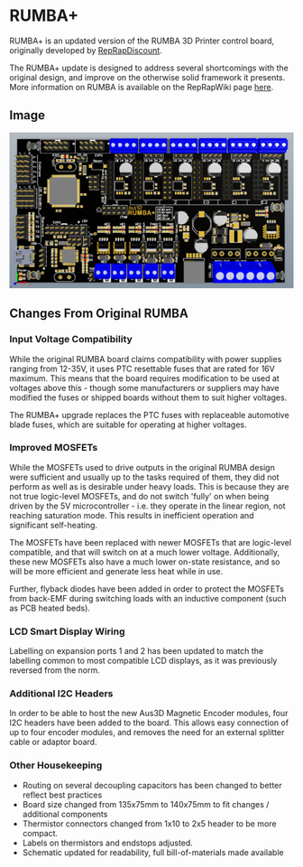 # RUMBA+

RUMBA+ is an updated version of the RUMBA 3D Printer control board, originally developed by [RepRapDiscount](http://www.reprapdiscount.com/). 

The RUMBA+ update is designed to address several shortcomings with the original design, and improve on the otherwise solid framework it presents. More information on RUMBA is available on the RepRapWiki page [here](http://reprap.org/wiki/RUMBA).

## Image
![RUMBA+ PCB Preview](https://raw.githubusercontent.com/Aus3D/RUMBA-Plus/master/BoardPreviewTop.png "RUMBA+ PCB Preview")

## Changes From Original RUMBA
### Input Voltage Compatibility
While the original RUMBA board claims compatibility with power supplies ranging from 12-35V, it uses PTC resettable fuses that are rated for 16V maximum. This means that the board requires modification to be used at voltages above this - though some manufacturers or suppliers may have modified the fuses or shipped boards without them to suit higher voltages.

The RUMBA+ upgrade replaces the PTC fuses with replaceable automotive blade fuses, which are suitable for operating at higher voltages.

### Improved MOSFETs
While the MOSFETs used to drive outputs in the original RUMBA design were sufficient and usually up to the tasks required of them, they did not perform as well as is desirable under heavy loads.
This is because they are not true logic-level MOSFETs, and do not switch 'fully' on when being driven by the 5V microcontroller - i.e. they operate in the linear region, not reaching saturation mode. This results in inefficient operation and significant self-heating.

The MOSFETs have been replaced with newer MOSFETs that are logic-level compatible, and that will switch on at a much lower voltage. Additionally, these new MOSFETs also have a much lower on-state resistance, and so will be more efficient and generate less heat while in use.

Further, flyback diodes have been added in order to protect the MOSFETs from back-EMF during switching loads with an inductive component (such as PCB heated beds).

### LCD Smart Display Wiring
Labelling on expansion ports 1 and 2 has been updated to match the labelling common to most compatible LCD displays, as it was previously reversed from the norm.

### Additional I2C Headers
In order to be able to host the new Aus3D Magnetic Encoder modules, four I2C headers have been added to the board. This allows easy connection of up to four encoder modules, and removes the need for an external splitter cable or adaptor board.

### Other Housekeeping
* Routing on several decoupling capacitors has been changed to better reflect best practices 
* Board size changed from 135x75mm to 140x75mm to fit changes / additional components
* Thermistor connectors changed from 1x10 to 2x5 header to be more compact.
* Labels on thermistors and endstops adjusted.
* Schematic updated for readability, full bill-of-materials made available


